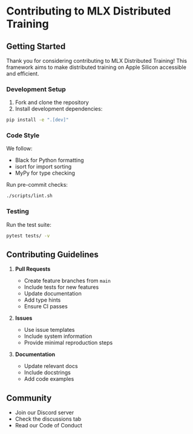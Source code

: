 # Contributing to MLX Distributed Training

## Getting Started

Thank you for considering contributing to MLX Distributed Training! This framework aims to make distributed training on Apple Silicon accessible and efficient.

### Development Setup

1. Fork and clone the repository
2. Install development dependencies:
```bash
pip install -e ".[dev]"
```

### Code Style

We follow:
- Black for Python formatting
- isort for import sorting
- MyPy for type checking

Run pre-commit checks:
```bash
./scripts/lint.sh
```

### Testing

Run the test suite:
```bash
pytest tests/ -v
```

## Contributing Guidelines

1. **Pull Requests**
   - Create feature branches from `main`
   - Include tests for new features
   - Update documentation
   - Add type hints
   - Ensure CI passes

2. **Issues**
   - Use issue templates
   - Include system information
   - Provide minimal reproduction steps

3. **Documentation**
   - Update relevant docs
   - Include docstrings
   - Add code examples

## Community

- Join our Discord server
- Check the discussions tab
- Read our Code of Conduct 